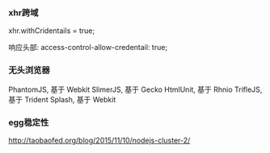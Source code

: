 ### xhr跨域
xhr.withCridentails = true;

响应头部:
access-control-allow-credentail: true;

### 无头浏览器
PhantomJS, 基于 Webkit
SlimerJS, 基于 Gecko
HtmlUnit, 基于 Rhnio
TrifleJS, 基于 Trident
Splash, 基于 Webkit

### egg稳定性
http://taobaofed.org/blog/2015/11/10/nodejs-cluster-2/
